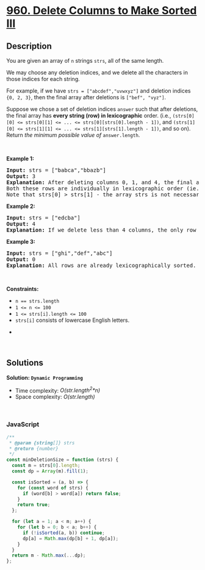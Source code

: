 # [960. Delete Columns to Make Sorted III](https://leetcode.com/problems/delete-columns-to-make-sorted-iii)

## Description

<div class="elfjS" data-track-load="description_content"><p>You are given an array of <code>n</code> strings <code>strs</code>, all of the same length.</p>

<p>We may choose any deletion indices, and we delete all the characters in those indices for each string.</p>

<p>For example, if we have <code>strs = ["abcdef","uvwxyz"]</code> and deletion indices <code>{0, 2, 3}</code>, then the final array after deletions is <code>["bef", "vyz"]</code>.</p>

<p>Suppose we chose a set of deletion indices <code>answer</code> such that after deletions, the final array has <strong>every string (row) in lexicographic</strong> order. (i.e., <code>(strs[0][0] &lt;= strs[0][1] &lt;= ... &lt;= strs[0][strs[0].length - 1])</code>, and <code>(strs[1][0] &lt;= strs[1][1] &lt;= ... &lt;= strs[1][strs[1].length - 1])</code>, and so on). Return <em>the minimum possible value of</em> <code>answer.length</code>.</p>

<p>&nbsp;</p>
<p><strong class="example">Example 1:</strong></p>

<pre><strong>Input:</strong> strs = ["babca","bbazb"]
<strong>Output:</strong> 3
<strong>Explanation:</strong> After deleting columns 0, 1, and 4, the final array is strs = ["bc", "az"].
Both these rows are individually in lexicographic order (ie. strs[0][0] &lt;= strs[0][1] and strs[1][0] &lt;= strs[1][1]).
Note that strs[0] &gt; strs[1] - the array strs is not necessarily in lexicographic order.</pre>

<p><strong class="example">Example 2:</strong></p>

<pre><strong>Input:</strong> strs = ["edcba"]
<strong>Output:</strong> 4
<strong>Explanation:</strong> If we delete less than 4 columns, the only row will not be lexicographically sorted.
</pre>

<p><strong class="example">Example 3:</strong></p>

<pre><strong>Input:</strong> strs = ["ghi","def","abc"]
<strong>Output:</strong> 0
<strong>Explanation:</strong> All rows are already lexicographically sorted.
</pre>

<p>&nbsp;</p>
<p><strong>Constraints:</strong></p>

<ul>
	<li><code>n == strs.length</code></li>
	<li><code>1 &lt;= n &lt;= 100</code></li>
	<li><code>1 &lt;= strs[i].length &lt;= 100</code></li>
	<li><code>strs[i]</code> consists of lowercase English letters.</li>
</ul>

<ul>
	<li>&nbsp;</li>
</ul>
</div>

<p>&nbsp;</p>

## Solutions

**Solution: `Dynamic Programming`**

- Time complexity: <em>O(str.length<sup>2</sup>\*n)</em>
- Space complexity: <em>O(str.length)</em>

<p>&nbsp;</p>

### **JavaScript**

```js
/**
 * @param {string[]} strs
 * @return {number}
 */
const minDeletionSize = function (strs) {
  const m = strs[0].length;
  const dp = Array(m).fill(1);

  const isSorted = (a, b) => {
    for (const word of strs) {
      if (word[b] > word[a]) return false;
    }
    return true;
  };

  for (let a = 1; a < m; a++) {
    for (let b = 0; b < a; b++) {
      if (!isSorted(a, b)) continue;
      dp[a] = Math.max(dp[b] + 1, dp[a]);
    }
  }
  return m - Math.max(...dp);
};
```
